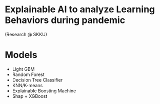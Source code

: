 # Explainable AI to analyze Learning Behaviors during pandemic

(Research @ SKKU)

# Models

- Light GBM
- Random Forest
- Decision Tree Classifier
- KNN/K-means
- Explainable Boosting Machine
- Shap + XGBoost
